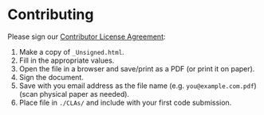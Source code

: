 # Contributing

Please sign our [Contributor License Agreement](./CLAs/_Unsigned.html):

1. Make a copy of `_Unsigned.html`.
1. Fill in the appropriate values. 
1. Open the file in a browser and save/print as a PDF (or print it on paper).
1. Sign the document.
1. Save with you email address as the file name (e.g. `you@example.com.pdf`) (scan physical paper as needed).
1. Place file in `./CLAs/` and include with your first code submission.

